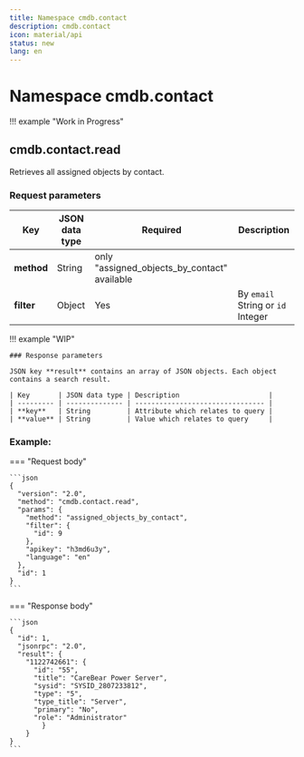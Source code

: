 ```yaml
---
title: Namespace cmdb.contact
description: cmdb.contact
icon: material/api
status: new
lang: en
---
```


# Namespace cmdb.contact

!!! example "Work in Progress"

## cmdb.contact.read

Retrieves all assigned objects by contact.

### Request parameters

| Key        | JSON data type | Required                                     | Description                       |
| ---------- | -------------- | -------------------------------------------- | --------------------------------- |
| **method** | String         | only "assigned_objects_by_contact" available |                                   |
| **filter** | Object         | Yes                                          | By `email` String or `id` Integer |

!!! example "WIP"

    ### Response parameters

    JSON key **result** contains an array of JSON objects. Each object contains a search result.

    | Key       | JSON data type | Description                      |
    | --------- | -------------- | -------------------------------- |
    | **key**   | String         | Attribute which relates to query |
    | **value** | String         | Value which relates to query     |

### Example:

=== "Request body"

    ```json
    {
      "version": "2.0",
      "method": "cmdb.contact.read",
      "params": {
        "method": "assigned_objects_by_contact",
        "filter": {
          "id": 9
        },
        "apikey": "h3md6u3y",
        "language": "en"
      },
      "id": 1
    }
    ```

=== "Response body"

    ```json
    {
      "id": 1,
      "jsonrpc": "2.0",
      "result": {
        "1122742661": {
          "id": "55",
          "title": "CareBear Power Server",
          "sysid": "SYSID_2807233812",
          "type": "5",
          "type_title": "Server",
          "primary": "No",
          "role": "Administrator"
            }
        }
    }
    ```

